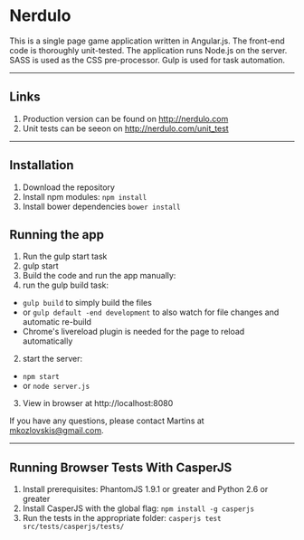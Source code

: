 # Nerdulo

This is a single page game application written in Angular.js. The front-end code is thoroughly unit-tested. The application runs Node.js on the server. SASS is used as the CSS pre-processor. Gulp is used for task automation.
- - - -
## Links
1. Production version can be found on http://nerdulo.com
2. Unit tests can be seeon on http://nerdulo.com/unit_test
- - - -
## Installation
1. Download the repository
2. Install npm modules: `npm install`
3. Install bower dependencies `bower install`

## Running the app
1. Run the gulp start task
 1. gulp start
2. Build the code and run the app manually:
 1. run the gulp build task:
  - `gulp build` to simply build the files
  - or `gulp default -end development` to also watch for file changes and automatic re-build
   - Chrome's livereload plugin is needed for the page to reload automatically
 2. start the server:
  - `npm start`
  - or `node server.js`
3. View in browser at http://localhost:8080

If you have any questions, please contact Martins at [mkozlovskis@gmail.com](mkozlovskis@gmail.com).
- - - -
## Running Browser Tests With CasperJS
1. Install prerequisites: PhantomJS 1.9.1 or greater and Python 2.6 or greater
2. Install CasperJS with the global flag: `npm install -g casperjs`
3. Run the tests in the appropriate folder: `casperjs test src/tests/casperjs/tests/`
